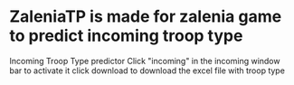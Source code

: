 # ZaleniaTP is made for zalenia game to predict incoming troop type
Incoming Troop Type predictor
Click "incoming" in the incoming window bar to activate it
click download to download the excel file with troop type
